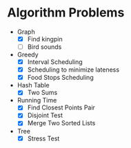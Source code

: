 # Algorithm Problems
- Graph
  -[x] Find kingpin
  -[ ] Bird sounds
    
- Greedy
  - [x] Interval Scheduling
  - [x] Scheduling to minimize lateness
  - [x] Food Stops Scheduling
    
- Hash Table
  - [x] Two Sums
    
- Running Time
  - [x] Find Closest Points Pair
  - [x] Disjoint Test
  - [x] Merge Two Sorted Lists
    
- Tree
    - [x] Stress Test